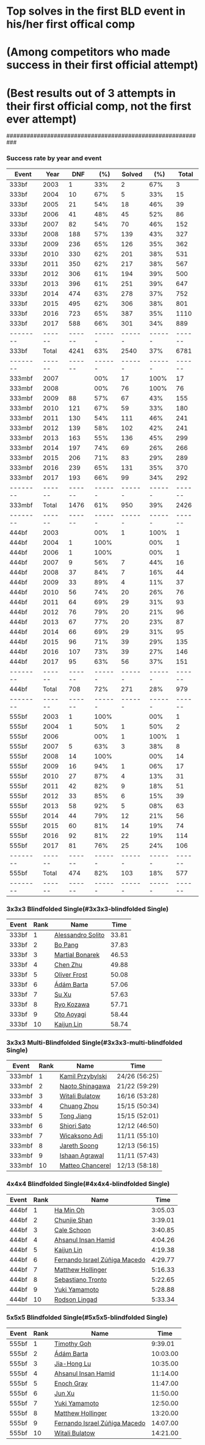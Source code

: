 # Top solves in the first BLD event in his/her first offical comp
# (Among competitors who made success in their first official attempt) 
# (Best results out of 3 attempts in their first official comp, not the first ever attempt)

###########################################################
### Success rate by year and event

|Event |Year|DNF|(%)|Solved|(%)|Total|
| --------| ------ | ------ | ------ | ------ | ------ | ------ |
|333bf	|2003	|1	|33%	|2	|67%	|3|
|333bf	|2004	|10	|67%	|5	|33%	|15|
|333bf	|2005	|21	|54%	|18	|46%	|39|
|333bf	|2006	|41	|48%	|45	|52%	|86|
|333bf	|2007	|82	|54%	|70	|46%	|152|
|333bf	|2008	|188	|57%	|139	|43%	|327|
|333bf	|2009	|236	|65%	|126	|35%	|362|
|333bf	|2010	|330	|62%	|201	|38%	|531|
|333bf	|2011	|350	|62%	|217	|38%	|567|
|333bf	|2012	|306	|61%	|194	|39%	|500|
|333bf	|2013	|396	|61%	|251	|39%	|647|
|333bf	|2014	|474	|63%	|278	|37%	|752|
|333bf	|2015	|495	|62%	|306	|38%	|801|
|333bf	|2016	|723	|65%	|387	|35%	|1110|
|333bf	|2017	|588	|66%	|301	|34%	|889|
| --------| ------ | ------ | ------ | ------ | ------ | ------ |
|333bf |Total		|4241	|63%	|2540	|37%	|6781|
| --------| ------ | ------ | ------ | ------ | ------ | ------ |
|333mbf	|2007	|	|00%	|17	|100%	|17|
|333mbf	|2008	|	|00%	|76	|100%	|76|
|333mbf	|2009	|88	|57%	|67	|43%	|155|
|333mbf	|2010	|121	|67%	|59	|33%	|180|
|333mbf	|2011	|130	|54%	|111	|46%	|241|
|333mbf	|2012	|139	|58%	|102	|42%	|241|
|333mbf	|2013	|163	|55%	|136	|45%	|299|
|333mbf	|2014	|197	|74%	|69	|26%	|266|
|333mbf	|2015	|206	|71%	|83	|29%	|289|
|333mbf	|2016	|239	|65%	|131	|35%	|370|
|333mbf	|2017	|193	|66%	|99	|34%	|292|
| --------| ------ | ------ | ------ | ------ | ------ | ------ |
|333mbf| Total|1476	|61%	|950	|39%	|2426|
| --------| ------ | ------ | ------ | ------ | ------ | ------ |
|444bf	|2003	|	|00%	|1	|100%	|1|
|444bf	|2004	|1	|100%	|	|00%	|1|
|444bf	|2006	|1	|100%	|	|00%	|1|
|444bf	|2007	|9	|56%	|7	|44%	|16|
|444bf	|2008	|37	|84%	|7	|16%	|44|
|444bf	|2009	|33	|89%	|4	|11%	|37|
|444bf	|2010	|56	|74%	|20	|26%	|76|
|444bf	|2011	|64	|69%	|29	|31%	|93|
|444bf	|2012	|76	|79%	|20	|21%	|96|
|444bf	|2013	|67	|77%	|20	|23%	|87|
|444bf	|2014	|66	|69%	|29	|31%	|95|
|444bf	|2015	|96	|71%	|39	|29%	|135|
|444bf	|2016	|107	|73%	|39	|27%	|146|
|444bf	|2017	|95	|63%	|56	|37%	|151|
| --------| ------ | ------ | ------ | ------ | ------ | ------ |
|444bf| Total|708	|72%	|271	|28%	|979|
| --------| ------ | ------ | ------ | ------ | ------ | ------ |
|555bf	|2003	|1	|100%	|	|00%	|1|
|555bf	|2004	|1	|50%	|1	|50%	|2|
|555bf	|2006	|	|00%	|1	|100%	|1|
|555bf	|2007	|5	|63%	|3	|38%	|8|
|555bf	|2008	|14	|100%	|	|00%	|14|
|555bf	|2009	|16	|94%	|1	|06%	|17|
|555bf	|2010	|27	|87%	|4	|13%	|31|
|555bf	|2011	|42	|82%	|9	|18%	|51|
|555bf	|2012	|33	|85%	|6	|15%	|39|
|555bf	|2013	|58	|92%	|5	|08%	|63|
|555bf	|2014	|44	|79%	|12	|21%	|56|
|555bf	|2015	|60	|81%	|14	|19%	|74|
|555bf	|2016	|92	|81%	|22	|19%	|114|
|555bf	|2017	|81	|76%	|25	|24%	|106|
| --------| ------ | ------ | ------ | ------ | ------ | ------ |
|555bf| Total|474	|82%	|103	|18%	|577|
| --------| ------ | ------ | ------ | ------ | ------ | ------ |



### 3x3x3 Blindfolded Single(#3x3x3-blindfolded Single)


|Event |Rank | Name  | Time  |
| --------| ------ | ------ | ------ |
|333bf	|1	|[Alessandro Solito](https://www.worldcubeassociation.org/persons/2013SOLI02) |	33.81|
|333bf	|2	|[Bo Pang](https://www.worldcubeassociation.org/persons/2017PANG04) |	37.83|
|333bf	|3	|[Martial Bonarek](https://www.worldcubeassociation.org/persons/2013BONA01) |	46.53|
|333bf	|4	|[Chen Zhu](https://www.worldcubeassociation.org/persons/2013ZHUC01) |	49.88|
|333bf	|5	|[Oliver Frost](https://www.worldcubeassociation.org/persons/2012FROS01)|	50.08|
|333bf	|6	|[Ádám Barta](https://www.worldcubeassociation.org/persons/2009BART02)	|57.06|
|333bf	|7	|[Su Xu](https://www.worldcubeassociation.org/persons/2014XUSU01) |	57.63|
|333bf	|8	|[Ryo Kozawa](https://www.worldcubeassociation.org/persons/2012KOZA01) | 57.71|
|333bf	|9	|[Oto Aoyagi](https://www.worldcubeassociation.org/persons/2013AOYA01) |	58.44|
|333bf	|10	|[Kaijun Lin](https://www.worldcubeassociation.org/persons/2013LINK01) |	58.74|


### 3x3x3 Multi-Blindfolded Single(#3x3x3-multi-blindfolded Single)


|Event |Rank | Name  | Time  |
| --------| ------ | ------ | ------ |
|333mbf	|1	|[Kamil Przybylski](https://www.worldcubeassociation.org/persons/2016PRZY01) |	24/26 (56:25)|
|333mbf	|2	|[Naoto Shinagawa](https://www.worldcubeassociation.org/persons/2017SHIN02) |	21/22 (59:29)|
|333mbf	|3	|[Witali Bulatow](https://www.worldcubeassociation.org/persons/2015BUAT01) |	16/16 (53:28)|
|333mbf	|4	|[Chuang Zhou](https://www.worldcubeassociation.org/persons/2014ZHOU17) |	15/15 (50:34)|
|333mbf	|5	|[Tong Jiang](https://www.worldcubeassociation.org/persons/2009JIAN03) |	15/15 (52:01)|
|333mbf	|6	|[Shiori Sato](https://www.worldcubeassociation.org/persons/2013SATO01) |	12/12 (46:50)|
|333mbf	|7	|[Wicaksono Adi](https://www.worldcubeassociation.org/persons/2009ADIW01) |	11/11 (55:10)|
|333mbf	|8	|[Jareth Soong](https://www.worldcubeassociation.org/persons/2016SOON01) |	12/13 (56:15)|
|333mbf	|9	|[Ishaan Agrawal](https://www.worldcubeassociation.org/persons/2015AGRA03) |	11/11 (57:43)|
|333mbf	|10	|[Matteo Chancerel](https://www.worldcubeassociation.org/persons/2017CHAN16) |	12/13 (58:18)|


### 4x4x4 Blindfolded Single(#4x4x4-blindfolded Single)


|Event |Rank | Name  | Time  |
| --------| ------ | ------ | ------ |
|444bf	|1	|[Ha Min Oh](https://www.worldcubeassociation.org/persons/2015OHHA01) |	3:05.03|
|444bf	|2	|[Chunjie Shan](https://www.worldcubeassociation.org/persons/2013SHAN02) |	3:39.01|
|444bf	|3	|[Cale Schoon](https://www.worldcubeassociation.org/persons/2014SCHO02) |	3:40.85|
|444bf	|4	|[Ahsanul Insan Hamid](https://www.worldcubeassociation.org/persons/2011HAMI01) |	4:04.26|
|444bf	|5	|[Kaijun Lin](https://www.worldcubeassociation.org/persons/2013LINK01) |	4:19.38|
|444bf	|6	|[Fernando Israel Zúñiga Macedo](https://www.worldcubeassociation.org/persons/2014MACE02) |	4:29.77|
|444bf	|7	|[Matthew Hollinger](https://www.worldcubeassociation.org/persons/2014HOLL01) |	5:16.33|
|444bf	|8	|[Sebastiano Tronto](https://www.worldcubeassociation.org/persons/2011TRON02) |	5:22.65|
|444bf	|9	|[Yuki Yamamoto](https://www.worldcubeassociation.org/persons/2010YAMA04) |	5:28.88|
|444bf	|10	|[Rodson Lingad](https://www.worldcubeassociation.org/persons/2011LING02) |	5:33.34|

### 5x5x5 Blindfolded Single(#5x5x5-blindfolded Single)


|Event |Rank | Name  | Time  |
| --------| ------ | ------ | ------ |
|555bf	|1	|[Timothy Goh](https://www.worldcubeassociation.org/persons/2016GOHT01) |	9:39.01|
|555bf	|2	|[Ádám Barta](https://www.worldcubeassociation.org/persons/2009BART02) |	10:03.00|
|555bf	|3	|[Jia-Hong Lu](https://www.worldcubeassociation.org/persons/2007LUJI01) |	10:35.00|
|555bf	|4	|[Ahsanul Insan Hamid](https://www.worldcubeassociation.org/persons/2011HAMI01) |	11:14.00|
|555bf	|5	|[Enoch Gray](https://www.worldcubeassociation.org/persons/2012GRAY01) |	11:47.00|
|555bf	|6	|[Jun Xu](https://www.worldcubeassociation.org/persons/2011XUJU01) |	11:50.00|
|555bf	|7	|[Yuki Yamamoto](https://www.worldcubeassociation.org/persons/2010YAMA04) |	12:50.00|
|555bf	|8	|[Matthew Hollinger](https://www.worldcubeassociation.org/persons/2014HOLL01) |	13:20.00|
|555bf	|9	|[Fernando Israel Zúñiga Macedo](https://www.worldcubeassociation.org/persons/2014MACE02) |	14:07.00|
|555bf	|10	|[Witali Bulatow](https://www.worldcubeassociation.org/persons/2015BUAT01) |	14:21.00|
